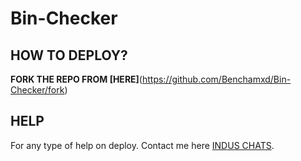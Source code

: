 # Bin-Checker

## HOW TO DEPLOY?

**FORK THE REPO FROM [HERE]**(https://github.com/Benchamxd/Bin-Checker/fork)

## HELP
For any type of help on deploy. Contact me here [INDUS CHATS](https://t.me/induschats).
